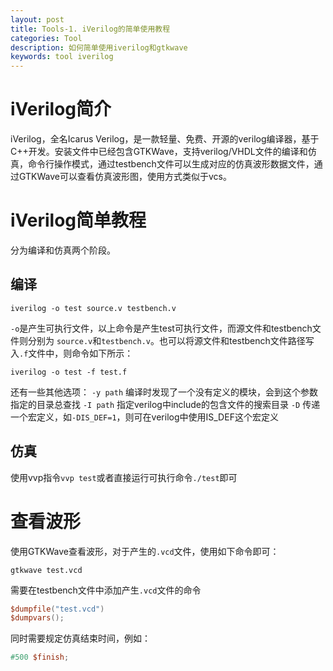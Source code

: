 ```yaml
---
layout: post
title: Tools-1. iVerilog的简单使用教程
categories: Tool
description: 如何简单使用iverilog和gtkwave
keywords: tool iverilog
---
```


# iVerilog简介
iVerilog，全名Icarus Verilog，是一款轻量、免费、开源的verilog编译器，基于C++开发。安装文件中已经包含GTKWave，支持verilog/VHDL文件的编译和仿真，命令行操作模式，通过testbench文件可以生成对应的仿真波形数据文件，通过GTKWave可以查看仿真波形图，使用方式类似于vcs。

# iVerilog简单教程
分为编译和仿真两个阶段。

## 编译
```shell
iverilog -o test source.v testbench.v
```

`-o`是产生可执行文件，以上命令是产生test可执行文件，而源文件和testbench文件则分别为 `source.v`和`testbench.v`。也可以将源文件和testbench文件路径写入`.f`文件中，则命令如下所示：

```shell
iverilog -o test -f test.f
```

还有一些其他选项：
`-y path` 编译时发现了一个没有定义的模块，会到这个参数指定的目录总查找
`-I path` 指定verilog中include的包含文件的搜索目录
`-D` 传递一个宏定义，如`-DIS_DEF=1`，则可在verilog中使用IS_DEF这个宏定义

## 仿真
使用vvp指令`vvp test`或者直接运行可执行命令`./test`即可


# 查看波形
使用GTKWave查看波形，对于产生的`.vcd`文件，使用如下命令即可：
```
gtkwave test.vcd
```

需要在testbench文件中添加产生`.vcd`文件的命令
```verilog
$dumpfile("test.vcd")
$dumpvars();
```

同时需要规定仿真结束时间，例如：
```verilog
#500 $finish;
```